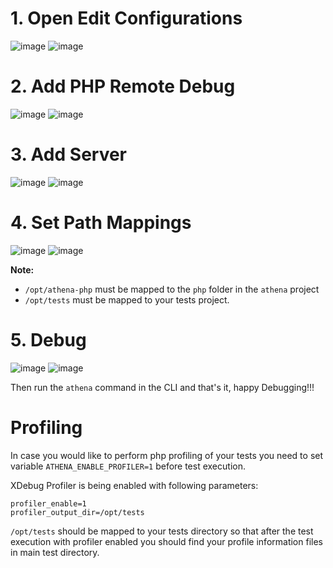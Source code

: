 # 1. Open Edit Configurations
![image](resources/img/step1.png)
![image](resources/img/step2.png)

# 2. Add PHP Remote Debug
![image](resources/img/step3.png)
![image](resources/img/step4.png)

# 3. Add Server
![image](resources/img/step5.png)
![image](resources/img/step6.png)

# 4. Set Path Mappings
![image](resources/img/step7.png)
![image](resources/img/step8.png)

**Note:**

* `/opt/athena-php` must be mapped to the `php` folder in the `athena` project
* `/opt/tests` must be mapped to your tests project.

# 5. Debug
![image](resources/img/step9.png)
![image](resources/img/step10.png)

Then run the `athena` command in the CLI and that's it, happy Debugging!!!

# Profiling

In case you would like to perform php profiling of your tests you need to set variable `ATHENA_ENABLE_PROFILER=1` before test execution.

XDebug Profiler is being enabled with following parameters:

```
profiler_enable=1
profiler_output_dir=/opt/tests
```

 `/opt/tests` should be mapped to your tests directory so that after the test execution with profiler enabled you should find your profile information files in main test directory.
